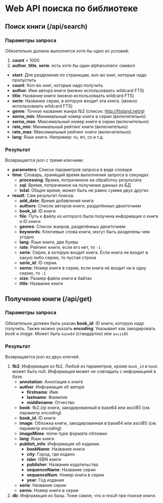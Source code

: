 Web API поиска по библиотеке
============================

Поиск книги (/api/search)
-----------

### Параметры запроса
Обязательно должно выполнятся хотя бы одно из условий:
1. **count** < 1000
2. **author**, **title**, **serie**: есть хотя бы один alphanumeric символ

* **start**: Для разделения по страницам, кол-во книг, которые надо пропустить
* **count**: Кол-во книг, которые надо получить
* **author**: Имя автора книги (можно использоваать wildcard FTS)
* **title**: Название книги (можно использоваать wildcard FTS)
* **serie**: Название серии, в которую входит эта книга. (можно использоваать wildcard FTS)
* **genre**: Точное название жанра fb2 (список: http://flisland.net/g)
* **serno_min**: Минимальный номер книги в серии (включительно)
* **serno_max**: Максимальный номер книги в серии (включительно)
* **rate_min**: Минимальный рейтинг книги (включительно)
* **rate_max**: Максимальный рейтинг книги (включительно)
* **lang**: Язык книги. Например: ru, en, cs и т.д.

### Результат
Возвращается json с тремя ключами:
* **parameters**: Список параметров запроса в виде словаря
* **time**: Словарь, хранящий время выполнения запроса в секундах
    - **processing**: Время, потраченное на обработку результата
    - **sql**: Время, потраченное на получение данных из БД
    - **total**: Общее время, может быть не равно сумме двух других
* **result**: Сам результат поиска.
    - **add_date**: Время добавления книги
    - **authors**: Список авторов книги, разделённых двоеточием
    - **book_id**: ID книги
    - **file**: Путь к файлу из которого была получена информация о книге и ID книги
    - **genres**: Список жанров, разделённых двоеточием
    - **keywords**: Ключевые слова книги, могут быть разделены чем угодно
    - **lang**: Язык книги, две буквы
    - **rate**: Рейтинг книги, если его нет, то `-1`
    - **serie**: Серия, в которую входит книга. Если книга не входит в какую либо серию, то пустая строка
    - **serie_id**: ID серии.
    - **serno**: Номер книги в серии, если книга не входит ни в одну серию, то `-1`
    - **size**: Размер файла книги в байтах
    - **title**: Название книги

Получение книги (/api/get)
---------------

### Параметры запроса
Обязательно должен быть указан **book_id**: ID книги, которую надо получить.
Также можно указать **encoding**: Указывает как закодировать *book* и *image*. Может быть `base64` (стандартно) или `ascii85`

### Результат
Возвращается json из двух ключей.
1. **fb2**: Информация из fb2. Любой из параметров, кроме `book_id` и `book` может быть null. Информация может не совпадать с информацией в базе.
    * **annotation**: Аннотация к книге
    * **author**: Информация об авторе
        - **firstname**: Имя
        - **lastname**: Фамилия
        - **middlename**: Отчество
    * **book**: fb2.zip книги, закодированный в base64 или ascii85 (см. параметр *encoding*)
    * **book_id**: ID книги
    * **image**: Обложка книги, закодированная в base64 или ascii85 (см. параметр *encoding*)
    * **imageMime**: mime-type формата обложки
    * **lang**: Язык книги
    * **publish_info**: Информация об издании.
        - **bookName**: Название книги
        - **city**: Город, где издано
        - **isbn**: ISBN книги
        - **publisher**: Название издательства
        - **sequenceName**: Название серии
        - **sequenceNum**: Номер книги в серии
        - **year**: Год издания
    * **serie**: Название серии
    * **serno**: Номер книги в серии
2. **db**: Информация из базы. Тоже самое, что и *result* при поиске книги.